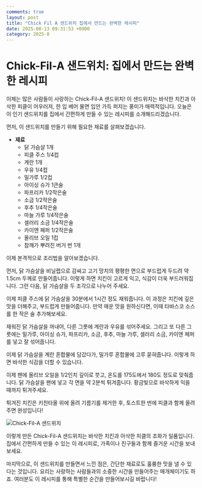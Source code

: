 ```yaml
---
comments: true
layout: post
title: "Chick Fil A 샌드위치 집에서 만드는 완벽한 레시피"
date: 2025-08-13 09:31:53 +0900
category: 2025-8
---
```


# Chick-Fil-A 샌드위치: 집에서 만드는 완벽한 레시피

이제는 많은 사람들이 사랑하는 Chick-Fil-A 샌드위치! 이 샌드위치는 바삭한 치킨과 아삭한 피클이 어우러져, 한 입 베어 물면 입안 가득 퍼지는 풍미가 매력적입니다. 오늘은 이 인기 샌드위치를 집에서 간편하게 만들 수 있는 레시피를 소개해드리겠습니다. 

먼저, 이 샌드위치를 만들기 위해 필요한 재료를 살펴보겠습니다. 

- **재료**  
  - 닭 가슴살 1개  
  - 피클 주스 1/4컵  
  - 계란 1개  
  - 우유 1/4컵  
  - 밀가루 1/2컵  
  - 아이싱 슈가 1큰술  
  - 파프리카 1/2작은술  
  - 소금 1/2작은술  
  - 후추 1/4작은술  
  - 마늘 가루 1/4작은술  
  - 셀러리 소금 1/4작은술  
  - 카이엔 페퍼 1/2작은술  
  - 올리브 오일 1컵  
  - 참깨가 뿌려진 버거 번 1개  

이제 본격적으로 조리법을 알아보겠습니다. 

먼저, 닭 가슴살을 비닐랩으로 감싸고 고기 망치의 평평한 면으로 부드럽게 두드려 약 1.5cm 두께로 만들어줍니다. 이렇게 하면 치킨이 고르게 익고, 식감이 더욱 부드러워집니다. 그런 다음, 닭 가슴살을 두 조각으로 나누어 주세요. 

이제 피클 주스에 닭 가슴살을 30분에서 1시간 정도 재워줍니다. 이 과정은 치킨에 깊은 맛을 더해주고, 부드럽게 만들어줍니다. 만약 매운 맛을 원하신다면, 이때 타바스코 소스를 한 작은 술 추가해보세요. 

재워진 닭 가슴살을 꺼내어, 다른 그릇에 계란과 우유를 섞어주세요. 그리고 또 다른 그릇에는 밀가루, 아이싱 슈가, 파프리카, 소금, 후추, 마늘 가루, 셀러리 소금, 카이엔 페퍼를 넣고 잘 섞어줍니다. 

이제 닭 가슴살을 계란 혼합물에 담갔다가, 밀가루 혼합물에 고루 묻혀줍니다. 이렇게 하면 바삭한 식감을 더할 수 있습니다. 

이제 팬에 올리브 오일을 1/2인치 깊이로 붓고, 온도를 175도에서 180도 정도로 맞춰줍니다. 닭 가슴살을 팬에 넣고 각 면을 약 2분씩 튀겨줍니다. 황금빛으로 바삭하게 익을 때까지 튀겨주세요. 

튀겨진 치킨은 키친타올 위에 올려 기름기를 제거한 후, 토스트한 번에 피클과 함께 올려주면 완성입니다! 

![Chick-Fil-A 샌드위치](https://www.themealdb.com/images/media/meals/sbx7n71587673021.jpg)

이렇게 만든 Chick-Fil-A 샌드위치는 바삭한 치킨과 아삭한 피클의 조화가 일품입니다. 집에서 간편하게 만들 수 있는 이 레시피로, 가족이나 친구들과 함께 즐거운 시간을 보내보세요. 

마지막으로, 이 샌드위치를 만들면서 느낀 점은, 간단한 재료로도 훌륭한 맛을 낼 수 있다는 것입니다. 요리는 사랑하는 사람들과의 소중한 시간을 만들어주는 매개체이기도 하죠. 여러분도 이 레시피를 통해 특별한 순간을 만들어보시길 바랍니다!